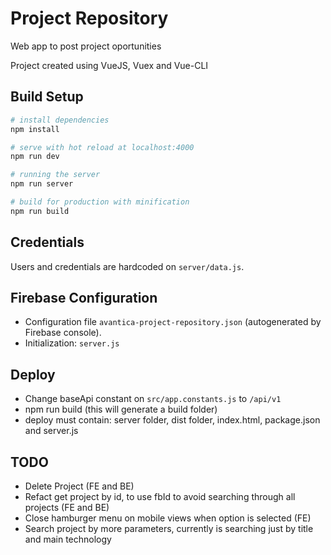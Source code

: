 # Project Repository
Web app to post project oportunities

Project created using VueJS, Vuex and Vue-CLI

## Build Setup

``` bash
# install dependencies
npm install

# serve with hot reload at localhost:4000
npm run dev

# running the server
npm run server

# build for production with minification
npm run build
```

## Credentials
Users and credentials are hardcoded on `server/data.js`.

## Firebase Configuration
* Configuration file `avantica-project-repository.json` (autogenerated by Firebase console).
* Initialization: `server.js`

## Deploy
* Change baseApi constant on `src/app.constants.js` to `/api/v1`
* npm run build (this will generate a build folder)
* deploy must contain: server folder, dist folder, index.html, package.json and server.js

## TODO
* Delete Project (FE and BE)
* Refact get project by id, to use fbId to avoid searching through all projects (FE and BE)
* Close hamburger menu on mobile views when option is selected (FE)
* Search project by more parameters, currently is searching just by title and main technology
